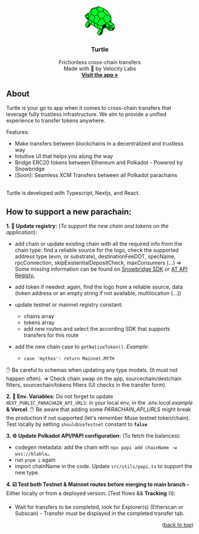 <a id="readme-top"></a>

<!-- PROJECT LOGO -->
<br />
<div align="center">
  <a href="https://turtle.cool">
    <img src="./app/public/turtle.svg" alt="Logo" width="80" height="80">
  </a>

  <h3 align="center">Turtle</h3>

  <p align="center">
    Frictionless cross-chain transfers
    <br />
    Made with 💚 by Velocity Labs
    <br/>
    <a href="https://app.turtle.cool"><strong> Visit the app »</strong></a>
    <br />
  </p>
</div>

## About

Turtle is your go to app when it comes to cross-chain transfers that leverage fully trustless infrastructure. We aim to provide a unified experience to transfer tokens anywhere.

Features:

- Make transfers between blockchains in a decentralized and trustless way
- Intuitive UI that helps you along the way
- Bridge ERC20 tokens between Ethereum and Polkadot - Powered by Snowbridge
- [Soon]: Seamless XCM Transfers between all Polkadot parachains

<br/>
Turtle is developed with Typescript, Nextjs, and React.

## How to support a new parachain:

**1. 📖 Update registry:** (_To support the new chain and tokens on the application_):

- add chain or update existing chain with all the required info from the chain type: find a reliable source for the logo, check the supported address type (evm, or substrate), destinationFeeDOT, specName, rpcConnection, skipExistentialDepositCheck, maxConsumers (…)
  => Some missing information can be found on [Snowbridge SDK](https://github.com/Snowfork/snowbridge/blob/main/web/packages/api/src/environment.ts) or [AT API Registy.](https://github.dev/paritytech/asset-transfer-api-registry/blob/main/docs/registry.json)

- add token if needed: again, find the logo from a reliable source, data (token address or an empty string if not available, multilocation (…))

- update testnet or mainnet registry constant:
  - chains array
  - tokens array
  - add new routes and select the according SDK that supports transfers for this route

- add the new chain case to `getNativeToken()`. _Example_:
  - `case 'mythos': return Mainnet.MYTH`

✋ Be careful to schemas when updating any type models. (It must not happen often).
=> Check chain swap on the app, sourcechain/destchain filters, sourcechain/tokens filters (UI checks in the transfer form).

**2. 🔐 Env. Variables:** Do not forget to update `NEXT_PUBLIC_PARACHAIN_API_URLS`: in your local env, in the _.env.local.example_ **& Vercel**. ✋ Be aware that adding some _PARACHAIN_API_URLS_ might break the production if not supported (let's remember Muse testnet token/chain). Test locally by setting `shouldUseTestnet` constant to **`false`**

**3. ⚙️ Update Polkadot API/PAPI configuration:** (To fetch the balances): 
- codegen metadata: add the chain with `npx papi add chainName -w wss://blabla…` 
- run `pnpm i` again 
- import chainName in the code. Update `src/utils/papi.ts` to support the new type.

**4. ☑️ Test both Testnet & Mainnet routes before merging to main branch -** Either locally or from a deployed version: (Test flows && **Tracking** ⛓️):
- Wait for transfers to be completed, look for Explorer(s) (Etherscan or Subscan) - Transfer must be displayed in the completed transfer tab.

<p align="right">(<a href="#readme-top">back to top</a>)</p>
